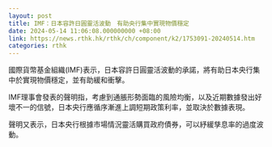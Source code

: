 ```yaml
---
layout: post
title: IMF：日本容許日圓靈活波動　有助央行集中實現物價穩定
date: 2024-05-14 11:06:08.000000000 +08:00
link: https://news.rthk.hk/rthk/ch/component/k2/1753091-20240514.htm
categories: rthk
---
```


國際貨幣基金組織(IMF)表示，日本容許日圓靈活波動的承諾，將有助日本央行集中於實現物價穩定，並有助緩和衝擊。

IMF理事會發表的聲明指，考慮到通脹形勢面臨的風險均衡，以及近期數據發出好壞不一的信號，日本央行應循序漸進上調短期政策利率，並取決於數據表現。

聲明又表示，日本央行根據市場情況靈活購買政府債券，可以紓緩孳息率的過度波動。
